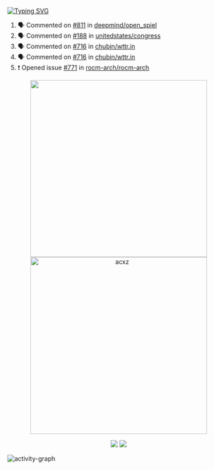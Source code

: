 [![Typing SVG](https://readme-typing-svg.herokuapp.com?size=16&color=AFFFA3&multiline=true&height=75&lines=contributing+to+robotics%2Faerospace%2Fml%2Fgpu+software;packaging+it+for+archlinux;ricer)](https://git.io/typing-svg)

<!--START_SECTION:activity-->
1. 🗣 Commented on [#811](https://github.com/deepmind/open_spiel/issues/811) in [deepmind/open_spiel](https://github.com/deepmind/open_spiel)
2. 🗣 Commented on [#188](https://github.com/unitedstates/congress/issues/188) in [unitedstates/congress](https://github.com/unitedstates/congress)
3. 🗣 Commented on [#716](https://github.com/chubin/wttr.in/issues/716) in [chubin/wttr.in](https://github.com/chubin/wttr.in)
4. 🗣 Commented on [#716](https://github.com/chubin/wttr.in/issues/716) in [chubin/wttr.in](https://github.com/chubin/wttr.in)
5. ❗️ Opened issue [#771](https://github.com/rocm-arch/rocm-arch/issues/771) in [rocm-arch/rocm-arch](https://github.com/rocm-arch/rocm-arch)
<!--END_SECTION:activity-->

<p align="center">
  <img width="400em" src=https://github-readme-stats.vercel.app/api?username=acxz&include_all_commits=true&show_icons=true />
  <img width="400em" src="https://github-readme-streak-stats.herokuapp.com/?user=acxz&" alt="acxz" />
</p>

<p align="center">
  <img src=https://github-readme-stats.vercel.app/api/top-langs/?username=acxz&layout=compact />
  <img src=https://github-profile-trophy.vercel.app/?username=acxz&row=2&column=4 />
</p>

![activity-graph](https://activity-graph.herokuapp.com/graph?username=acxz&theme=aqua)

